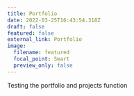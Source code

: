 ```yaml
---
title: Portfolio
date: 2022-03-25T16:43:54.318Z
draft: false
featured: false
external_link: Portfolio
image:
  filename: featured
  focal_point: Smart
  preview_only: false
---
```

Testing the portfolio and projects function